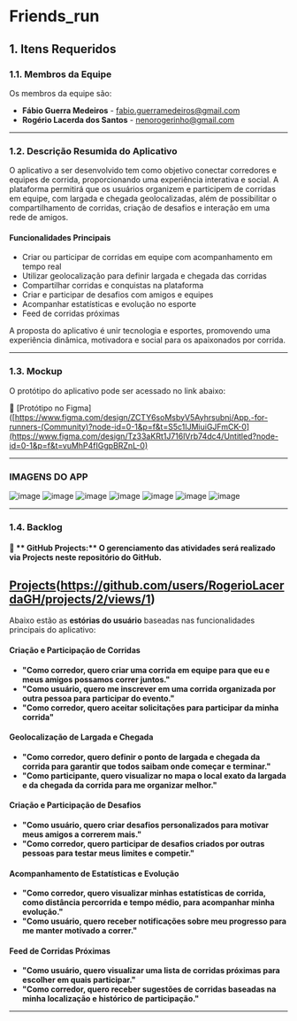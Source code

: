 # Friends_run

## 1. Itens Requeridos  
### 1.1. Membros da Equipe  
Os membros da equipe são:  

- **Fábio Guerra Medeiros** - [fabio.guerramedeiros@gmail.com](mailto:fabio.guerramedeiros@gmail.com)  
- **Rogério Lacerda dos Santos** - [nenorogerinho@gmail.com](mailto:nenorogerinho@gmail.com)  

---

### 1.2. Descrição Resumida do Aplicativo  
O aplicativo a ser desenvolvido tem como objetivo conectar corredores e equipes de corrida, proporcionando uma experiência interativa e social. A plataforma permitirá que os usuários organizem e participem de corridas em equipe, com largada e chegada geolocalizadas, além de possibilitar o compartilhamento de corridas, criação de desafios e interação em uma rede de amigos.   

#### **Funcionalidades Principais**  
- Criar ou participar de corridas em equipe com acompanhamento em tempo real  
- Utilizar geolocalização para definir largada e chegada das corridas  
- Compartilhar corridas e conquistas na plataforma  
- Criar e participar de desafios com amigos e equipes  
- Acompanhar estatísticas e evolução no esporte  
- Feed de corridas próximas  

A proposta do aplicativo é unir tecnologia e esportes, promovendo uma experiência dinâmica, motivadora e social para os apaixonados por corrida.  

---

### 1.3. Mockup  
O protótipo do aplicativo pode ser acessado no link abaixo:  

🔗 [Protótipo no Figma]([https://www.figma.com/design/ZCTY6soMsbyV5Ayhrsubnj/App.-for-runners-(Community)?node-id=0-1&p=f&t=S5c1IJMiuiGJFmCK-0](https://www.figma.com/design/Tz33aKRt1J716lVrb74dc4/Untitled?node-id=0-1&p=f&t=vuMhP4fIGgpBRZnL-0)

---
### IMAGENS DO APP
![image](https://github.com/user-attachments/assets/9cf09a1b-8f80-47fb-8ac7-28fd7859ab91) ![image](https://github.com/user-attachments/assets/8e836b3e-7825-42d5-9f0f-f5ae996b6369) ![image](https://github.com/user-attachments/assets/e9fedbce-1f65-44ab-ad02-771f81737dbe) ![image](https://github.com/user-attachments/assets/c4117799-b009-41c4-91c0-05b285cda44f) ![image](https://github.com/user-attachments/assets/2ec0cbf5-88aa-4f16-8266-ce9e00435bff) ![image](https://github.com/user-attachments/assets/fdff2ddb-7e51-4054-bf42-7a0086747b8f) ![image](https://github.com/user-attachments/assets/ab470d42-e7d0-42eb-af33-118f208868b3)






---

### 1.4. Backlog  
#### 📌 ** GitHub Projects:** O gerenciamento das atividades será realizado via **Projects** neste repositório do GitHub.  
[Projects]([https://github.com/users/RogerioLacerdaGH/projects/2/views/1])(https://github.com/users/RogerioLacerdaGH/projects/2/views/1)
---
Abaixo estão as **estórias do usuário** baseadas nas funcionalidades principais do aplicativo:  

#### **Criação e Participação de Corridas**  
- **"Como corredor, quero criar uma corrida em equipe para que eu e meus amigos possamos correr juntos."**  
- **"Como usuário, quero me inscrever em uma corrida organizada por outra pessoa para participar do evento."**
- **"Como corredor, quero aceitar solicitações para participar da minha corrida"**

#### **Geolocalização de Largada e Chegada**  
- **"Como corredor, quero definir o ponto de largada e chegada da corrida para garantir que todos saibam onde começar e terminar."**  
- **"Como participante, quero visualizar no mapa o local exato da largada e da chegada da corrida para me organizar melhor."**  

#### **Criação e Participação de Desafios**  
- **"Como usuário, quero criar desafios personalizados para motivar meus amigos a correrem mais."**  
- **"Como corredor, quero participar de desafios criados por outras pessoas para testar meus limites e competir."**  

#### **Acompanhamento de Estatísticas e Evolução**  
- **"Como corredor, quero visualizar minhas estatísticas de corrida, como distância percorrida e tempo médio, para acompanhar minha evolução."**  
- **"Como usuário, quero receber notificações sobre meu progresso para me manter motivado a correr."**  

#### **Feed de Corridas Próximas**  
- **"Como usuário, quero visualizar uma lista de corridas próximas para escolher em quais participar."**  
- **"Como corredor, quero receber sugestões de corridas baseadas na minha localização e histórico de participação."**
---
